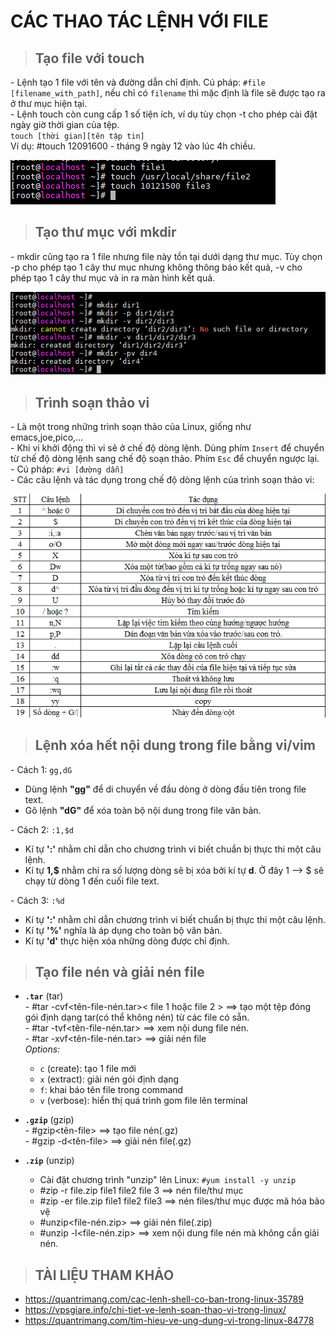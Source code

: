 # CÁC THAO TÁC LỆNH VỚI FILE 
> ## Tạo file với touch 
\- Lệnh tạo 1 file với tên và đường dẫn chỉ định. Cú pháp: `#file [filename_with_path]`, nếu chỉ có `filename` thì mặc định là file sẽ được tạo ra ở thư mục hiện tại.  
\- Lệnh touch còn cung cấp 1 số tiện ích, ví dụ tùy chọn -t cho phép cài đặt ngày giờ thời gian của tệp.  
`touch [thời gian][tên tập tin]`  
Ví dụ: #touch 12091600 - tháng 9 ngày 12 vào lúc 4h chiều.  

<img src ="../../images/Linux co ban/touch.png">  

> ## Tạo thư mục với mkdir 
\- mkdir cũng tạo ra 1 file nhưng file này tồn tại dưới dạng thư mục. Tùy chọn -p cho phép tạo 1 cây thư mục nhưng không thông báo kết quả, -v cho phép tạo 1 cây thư mục và in ra màn hình kết quả.  

<img src ="../../images/Linux co ban/mkdir.png">  

> ## Trình soạn thảo vi  
\- Là một trong những trình soạn thảo của Linux, giống như emacs,joe,pico,...  
\- Khi vi khởi động thì vi sẽ ở chế độ dòng lệnh. Dùng phím `Insert` để chuyển từ chế độ dòng lệnh sang chế độ soạn thảo. Phím `Esc` để chuyển ngược lại.  
\- Cú pháp: ```#vi [đường dẫn]```  
\- Các câu lệnh và tác dụng trong chế độ dòng lệnh của trình soạn thảo vi:  

<img src ="../../images/Linux co ban/vi.png">   

> ## Lệnh xóa hết nội dung trong file bằng vi/vim  
\- Cách 1: `gg,dG`  
   - Dùng lệnh **"gg"** để di chuyển về đầu dòng ở dòng đầu tiên trong file text.  
   - Gõ lệnh **"dG"** để xóa toàn bộ nội dung trong file văn bản. 

\- Cách 2: `:1,$d`  
   - Kí tự **':'** nhằm chỉ dẫn cho chương trình vi biết chuẩn bị thực thi một câu lệnh.
   - Kí tự **1,$** nhằm chỉ ra số lượng dòng sẽ bị xóa bởi kí tự **d**. Ở đây 1 --> $ sẽ chạy từ dòng 1 đến cuối file text.  

\- Cách 3: `:%d`
   - Kí tự **':'** nhằm chỉ dẫn chương trình vi biết chuẩn bị thực thi một câu lệnh.
   - Kí tự **'%'** nghĩa là áp dụng cho toàn bộ văn bản.  
   - Kí tự **'d'** thực hiện xóa những dòng được chỉ định.  

> ## Tạo file nén và giải nén file  
+ **`.tar`** (tar)  
\- #tar -cvf<tên-file-nén.tar>< file 1 hoặc file 2 > ==> tạo một tệp đóng gói định dạng tar(có thể không nén) từ các file có sẵn.  
\- #tar -tvf<tên-file-nén.tar> ==> xem nội dung file nén.  
\- #tar -xvf<tên-file-nén.tar> ==> giải nén file  
*Options:*  
    - `c` (create): tạo 1 file mới  
    - `x` (extract): giải nén gói định dạng  
    - `f`: khai báo tên file trong command 
    - `v` (verbose): hiển thị quá trình gom file lên terminal  

+ **`.gzip`** (gzip)  
\- #gzip<tên-file> ==> tạo file nén(.gz)  
\- #gzip -d<tên-file> ==> giải nén file(.gz)  

+ **`.zip`** (unzip) 
  - Cài đặt chương trình "unzip" lên Linux: `#yum install -y unzip`  
  - #zip -r file.zip file1 file2 file 3 ==> nén file/thư mục  
  - #zip -er file.zip file1 file2 file3 ==> nén files/thư mục được mã hóa bảo vệ
  - #unzip<file-nén.zip> ==> giải nén file(.zip)  
  - #unzip -l<file-nén.zip> ==> xem nội dung file nén mà không cần giải nén.  


> ## TÀI LIỆU THAM KHẢO  
- https://quantrimang.com/cac-lenh-shell-co-ban-trong-linux-35789
- https://vpsgiare.info/chi-tiet-ve-lenh-soan-thao-vi-trong-linux/
- https://quantrimang.com/tim-hieu-ve-ung-dung-vi-trong-linux-84778



